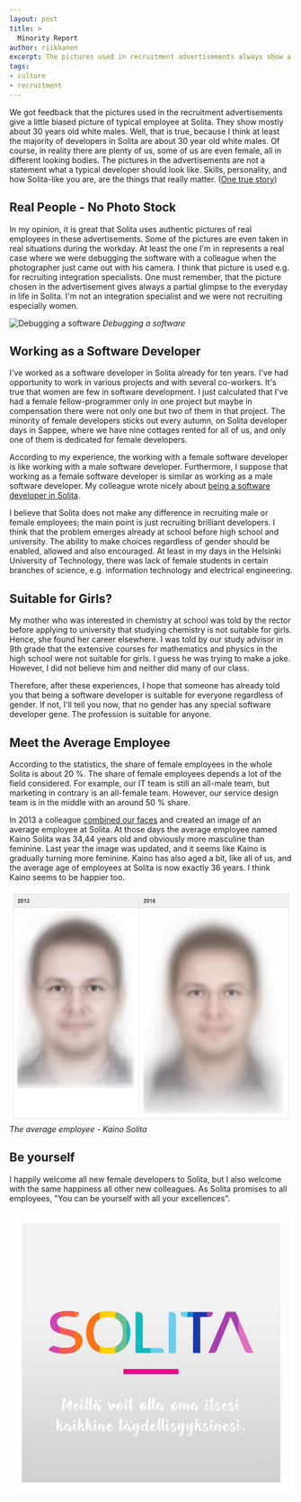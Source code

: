 ```yaml
---
layout: post
title: >
  Minority Report
author: riikkanen
excerpt: The pictures used in recruitment advertisements always show a partial glimpse of everyday life in Solita. A little more in this minority report.
tags:
- culture
- recruitment
---
```


We got feedback that the pictures used in the recruitment advertisements give a little biased picture of typical employee at Solita. They show mostly about 30 years old white males. Well, that is true, because I think at least the majority of developers in Solita are about 30 year old white males. Of course, in reality there are plenty of us, some of us are even female, all in different looking bodies. The pictures in the advertisements are not a statement what a typical developer should look like. Skills, personality, and how Solita-like you are, are the things that really matter. ([One true story](http://dev.solita.fi/2017/04/07/solita-java-trainee.html))

## Real People - No Photo Stock

In my opinion, it is great that Solita uses authentic pictures of real employees in these advertisements. Some of the pictures are even taken in real situations during the workday. At least the one I'm in represents a real case where we were debugging the software with a colleague when the photographer just came out with his camera. I think that picture is used e.g. for recruiting integration specialists. One must remember, that the picture chosen in the advertisement gives always a partial glimpse to the everyday in life in Solita. I'm not an integration specialist and we were not recruiting especially women. 

![Debugging a software](/img/minority-report/debugging.jpg)
*Debugging a software*

## Working as a Software Developer

I've worked as a software developer in Solita already for ten years. I've had opportunity to work in various projects and with several co-workers. It's true that women are few in software development. I just calculated that I've had a female fellow-programmer only in one project but maybe in compensation there were not only one but two of them in that project. The minority of female developers sticks out every autumn, on Solita developer days in Sappee, where we have nine cottages rented for all of us, and only one of them is dedicated for female developers.

According to my experience, the working with a female software developer is like working with a male software developer. Furthermore, I suppose that working as a female software developer is similar as working as a male software developer. My colleague wrote nicely about [being a software developer in Solita](http://dev.solita.fi/2017/03/24/being-a-software-designer-at-solita.html).

I believe that Solita does not make any difference in recruiting male or female employees; the main point is just recruiting brilliant developers. I think that the problem emerges already at school before high school and university. The ability to make choices regardless of gender should be enabled, allowed and also encouraged. At least in my days in the Helsinki University of Technology, there was lack of female students in certain branches of science, e.g. information technology and electrical engineering.

## Suitable for Girls?

My mother who was interested in chemistry at school was told by the rector before applying to university that studying chemistry is not suitable for girls. Hence, she found her career elsewhere. I was told by our study advisor in 9th grade that the extensive courses for mathematics and physics in the high school were not suitable for girls. I guess he was trying to make a joke. However, I did not believe him and neither did many of our class.

Therefore, after these experiences, I hope that someone has already told you that being a software developer is suitable for everyone regardless of gender. If not, I'll tell you now, that no gender has any special software developer gene. The profession is suitable for anyone.

## Meet the Average Employee

According to the statistics, the share of female employees in the whole Solita is about 20 %. The share of female employees depends a lot of the field considered. For example, our IT team is still an all-male team, but marketing in contrary is an all-female team. However, our service design team is in the middle with an around 50 % share. 

In 2013 a colleague [combined our faces](http://dev.solita.fi/2013/03/13/the-average-joe.html) and created an image of an average employee at Solita. At those days the average employee named Kaino Solita was 34,44 years old and obviously more masculine than feminine. Last year the image was updated, and it seems like Kaino is gradually turning more feminine. Kaino has also aged a bit, like all of us, and the average age of employees at Solita is now exactly 36 years. I think Kaino seems to be happier too.

![The average employee - Kaino Solita](/img/minority-report/kaino.PNG)
*The average employee - Kaino Solita*

## Be yourself

I happily welcome all new female developers to Solita, but I also welcome with the same happiness all other new colleagues. As Solita promises to all employees, "You can be yourself with all your excellences".

![You can be yourself with all your excellences](/img/minority-report/promise.jpg)